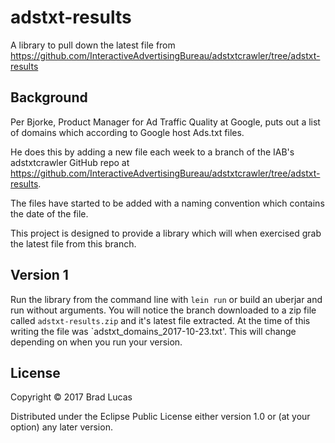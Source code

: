 # adstxt-results

A library to pull down the latest file from https://github.com/InteractiveAdvertisingBureau/adstxtcrawler/tree/adstxt-results

## Background

Per Bjorke, Product Manager for Ad Traffic Quality at Google, puts out a list of domains which according to Google host Ads.txt files.

He does this by adding a new file each week to a branch of the IAB's adstxtcrawler GitHub repo at https://github.com/InteractiveAdvertisingBureau/adstxtcrawler/tree/adstxt-results.

The files have started to be added with a naming convention which contains the date of the file.

This project is designed to provide a library which will when exercised grab the latest file from this branch.

## Version 1

Run the library from the command line with `lein run` or build an uberjar and run without arguments. You will notice the branch downloaded to a zip file called `adstxt-results.zip` and it's latest file extracted. At the time of this writing the file was `adstxt_domains_2017-10-23.txt'. This will change depending on when you run your version.


## License

Copyright © 2017 Brad Lucas

Distributed under the Eclipse Public License either version 1.0 or (at
your option) any later version.
